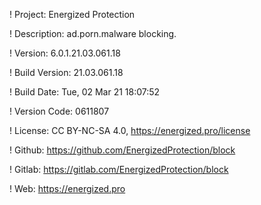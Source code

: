! Project: Energized Protection

! Description: ad.porn.malware blocking.

! Version: 6.0.1.21.03.061.18

! Build Version: 21.03.061.18

! Build Date: Tue, 02 Mar 21 18:07:52

! Version Code: 0611807

! License: CC BY-NC-SA 4.0, https://energized.pro/license

! Github: https://github.com/EnergizedProtection/block

! Gitlab: https://gitlab.com/EnergizedProtection/block


! Web: https://energized.pro
